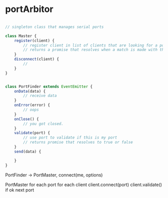 # portArbitor

```javascript

// singleton class that manages serial ports

class Master {
    register(client) {
        // register client in list of clients that are looking for a port
        // returns a promise that resolves when a match is made with the opened port 
    }
    disconnect(client) {
        // 
    }
}


class PortFinder extends EventEmitter {
    onData(data) {
        // receive data
    }
    onError(error) {
        // oops
    }
    onClose() {
        // you got closed.
    }
    validate(port) {
        // use port to validate if this is my port
        // returns promise that resolves to true or false
    }
    send(data) {

    }
}
```

PortFinder -> PortMaster, connect(me, options)

PortMaster
    for each port
        for each client
            client.connect(port)
            client.validate()
                if ok
                    next port
            